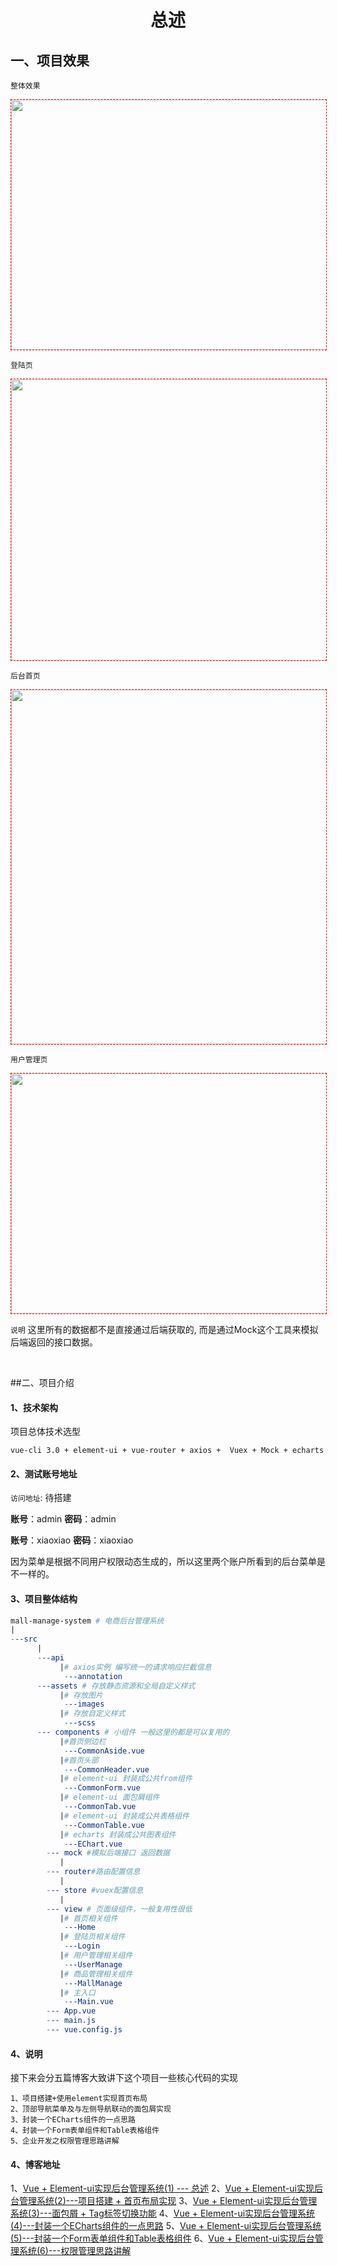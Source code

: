 # <center>总述</center>

## 一、项目效果 

`整体效果`

<img src="https://img2020.cnblogs.com/blog/1090617/202003/1090617-20200326220854772-1538499772.gif" style="border: 1px dashed rgb(255, 0, 0);" width="800" height="400">

`登陆页`

<img src="https://img2020.cnblogs.com/blog/1090617/202003/1090617-20200326220909756-2031447460.jpg" style="border: 1px dashed rgb(255, 0, 0);" width="800" height="450">


`后台首页`

<img src="https://img2020.cnblogs.com/blog/1090617/202003/1090617-20200326220919921-1571288028.jpg" style="border: 1px dashed rgb(255, 0, 0);" width="800" height="567">


`用户管理页`

<img src="https://img2020.cnblogs.com/blog/1090617/202003/1090617-20200326220933117-387212157.jpg" style="border: 1px dashed rgb(255, 0, 0);" width="800" height="384">



`说明`  这里所有的数据都不是直接通过后端获取的, 而是通过Mock这个工具来模拟后端返回的接口数据。

<br>

##二、项目介绍

#### 1、技术架构

项目总体技术选型

```
vue-cli 3.0 + element-ui + vue-router + axios +  Vuex + Mock + echarts
```

#### 2、测试账号地址

`访问地址`: 待搭建

**账号**：admin  **密码**：admin

**账号**：xiaoxiao   **密码**：xiaoxiao

因为菜单是根据不同用户权限动态生成的，所以这里两个账户所看到的后台菜单是不一样的。

#### 3、项目整体结构

```makefile
mall-manage-system # 电商后台管理系统
|
---src
      |
      ---api
           |# axios实例 编写统一的请求响应拦截信息
            ---annotation
      ---assets # 存放静态资源和全局自定义样式
           |# 存放图片
            ---images 
           |# 存放自定义样式
            ---scss
      --- components # 小组件 一般这里的都是可以复用的
           |#首页侧边栏
            ---CommonAside.vue
           |#首页头部
            ---CommonHeader.vue
           |# element-ui 封装成公共from组件
            ---CommonForm.vue
           |# element-ui 面包屑组件
            ---CommonTab.vue
           |# element-ui 封装成公共表格组件
            ---CommonTable.vue 
           |# echarts 封装成公共图表组件
            ---EChart.vue  
        --- mock #模拟后端接口 返回数据
           |
        --- router#路由配置信息  
           |
        --- store #vuex配置信息
           |
        --- view # 页面级组件，一般复用性很低
           |# 首页相关组件
            ---Home
           |# 登陆页相关组件 
            ---Login
           |# 用户管理相关组件
            ---UserManage 
           |# 商品管理相关组件
            ---MallManage
           |# 主入口
            ---Main.vue
        --- App.vue
        --- main.js
        --- vue.config.js
```

#### 4、说明

接下来会分五篇博客大致讲下这个项目一些核心代码的实现

```
1、项目搭建+使⽤element实现⾸⻚布局
2、顶部导航菜单及与左侧导航联动的⾯包屑实现
3、封装一个ECharts组件的一点思路 
4、封装一个Form表单组件和Table表格组件 
5、企业开发之权限管理思路讲解
```
#### 4、博客地址

1、[Vue + Element-ui实现后台管理系统(1) --- 总述](https://www.cnblogs.com/qdhxhz/p/12577851.html)
2、[Vue + Element-ui实现后台管理系统(2)---项目搭建 + ⾸⻚布局实现](https://www.cnblogs.com/qdhxhz/p/12586292.html)
3、[Vue + Element-ui实现后台管理系统(3)---面包屑 + Tag标签切换功能](https://www.cnblogs.com/qdhxhz/p/12590324.html)
4、[Vue + Element-ui实现后台管理系统(4)---封装一个ECharts组件的一点思路](https://www.cnblogs.com/qdhxhz/p/12600889.html)
5、[Vue + Element-ui实现后台管理系统(5)---封装一个Form表单组件和Table表格组件](https://www.cnblogs.com/qdhxhz/p/12649759.html)
6、[Vue + Element-ui实现后台管理系统(6)---权限管理思路讲解](https://www.cnblogs.com/qdhxhz/p/12655506.html)

